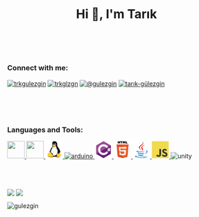 
<h1 align="center">Hi 👋, I'm Tarık </h1>
<h3 align="center"></h3>
<br>
<br>
<br>


<h3 align="left">Connect with me:</h3>
<p align="left">
<a href="https://www.instagram.com/trkgulezgin/" target="blank"><img align="center" src="https://raw.githubusercontent.com/rahuldkjain/github-profile-readme-generator/master/src/images/icons/Social/instagram.svg" alt="trkgulezgin" height="30" width="40" /></a>
<a href="https://twitter.com/trkglzgn" target="blank"><img align="center" src="https://raw.githubusercontent.com/rahuldkjain/github-profile-readme-generator/master/src/images/icons/Social/twitter.svg" alt="trkglzgn" height="30" width="40" /></a>
<a href="https://medium.com/@gulezgin" target="blank"><img align="center" src="https://raw.githubusercontent.com/rahuldkjain/github-profile-readme-generator/master/src/images/icons/Social/medium.svg" alt="@gulezgin" height="30" width="40" /></a>
<a href="https://linkedin.com/in/tarık-gülezgin" target="blank"><img align="center" src="https://raw.githubusercontent.com/rahuldkjain/github-profile-readme-generator/master/src/images/icons/Social/linked-in-alt.svg" alt="tarık-gülezgin" height="30" width="40" /></a>
</p>

<br>
<br>
<br>

<h3 align="left">Languages and Tools:</h3>
<p align="left"> </p> <a href="https://www.w3schools.com/java/" target="_blank" rel="noreferrer"> <img src="https://cdn.jsdelivr.net/gh/devicons/devicon/icons/python/python-original-wordmark.svg" width="40" height="40" /> <img src="https://cdn.jsdelivr.net/gh/devicons/devicon/icons/java/java-original-wordmark.svg" width="40" height="40" /> </a> <a href="https://www.linux.org/" target="_blank" rel="noreferrer"> <img src="https://raw.githubusercontent.com/devicons/devicon/master/icons/linux/linux-original.svg" alt="linux" width="40" height="40"/> </a> <a <a href="https://www.arduino.cc/" target="_blank" rel="noreferrer"> <img src="https://cdn.worldvectorlogo.com/logos/arduino-1.svg" alt="arduino" width="40" height="40"/> </a> <a href="https://www.w3schools.com/cs/" target="_blank" rel="noreferrer"> <img src="https://raw.githubusercontent.com/devicons/devicon/master/icons/csharp/csharp-original.svg" alt="csharp" width="40" height="40"/> </a> <a href="https://www.w3schools.com/css/" target="_blank" rel="noreferrer"> <img    src="https://raw.githubusercontent.com/devicons/devicon/master/icons/html5/html5-original-wordmark.svg" alt="html5" width="40" height="40"/> </a> <a href="https://www.java.com" target="_blank" rel="noreferrer"> <img src="https://raw.githubusercontent.com/devicons/devicon/master/icons/java/java-original.svg" alt="java" width="40" height="40"/> </a> <a href="https://developer.mozilla.org/en-US/docs/Web/JavaScript" target="_blank" rel="noreferrer"> <img src="https://raw.githubusercontent.com/devicons/devicon/master/icons/javascript/javascript-original.svg" alt="javascript" width="40" height="40"/> </a> <img src="https://www.vectorlogo.zone/logos/unity3d/unity3d-icon.svg" alt="unity" width="40" height="40"/> </a> </p>
<br>
<br>
<br>
<a href="https://github.com/gulezgin"><img align="center" src="https://github-readme-stats.vercel.app/api?username=gulezgin&show_icons=true&bg_color=0d1117&text_color=bdc3c7&title_color=f1c40f&icon_color=f1c40f&hide_border=true" /></a>
<a href="https://github.com/gulezgin"><img align="center" src="https://github-readme-stats.vercel.app/api/top-langs/?username=gulezgin&bg_color=0d1117&text_color=bdc3c7&title_color=f1c40f&hide_border=true&layout=compact&langs_count=15" /></a>
<br>
<p align="left"> <img src="https://komarev.com/ghpvc/?username=gulezgin&label=Profile%20views&color=0e75b6&style=flat" alt="gulezgin" /> </p>

<!--
**gulezgin/gulezgin** is a ✨ _special_ ✨ repository because its `README.md` (this file) appears on your GitHub profile.

Here are some ideas to get you started:

- 🔭 I’m currently working on ...
- 🌱 I’m currently learning ...
- 👯 I’m looking to collaborate on ...
- 🤔 I’m looking for help with ...
- 💬 Ask me about ...
- 📫 How to reach me: ...
- 😄 Pronouns: ...
- ⚡ Fun fact: ...
-->


